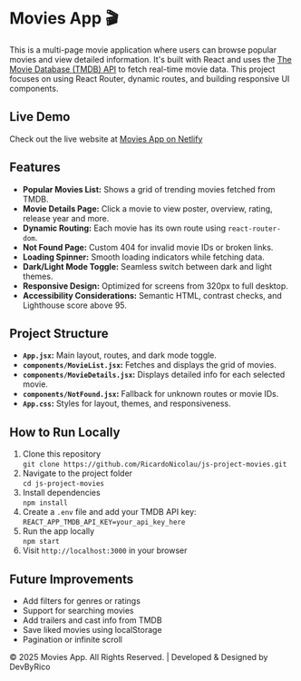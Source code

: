# Movies App 🎬

This is a multi-page movie application where users can browse popular movies and view detailed information. It's built with React and uses the [The Movie Database (TMDB) API](https://www.themoviedb.org/) to fetch real-time movie data. This project focuses on using React Router, dynamic routes, and building responsive UI components.

## Live Demo

Check out the live website at [Movies App on Netlify](https://movies-app-rn.netlify.app)

## Features

- **Popular Movies List:** Shows a grid of trending movies fetched from TMDB.
- **Movie Details Page:** Click a movie to view poster, overview, rating, release year and more.
- **Dynamic Routing:** Each movie has its own route using `react-router-dom`.
- **Not Found Page:** Custom 404 for invalid movie IDs or broken links.
- **Loading Spinner:** Smooth loading indicators while fetching data.
- **Dark/Light Mode Toggle:** Seamless switch between dark and light themes.
- **Responsive Design:** Optimized for screens from 320px to full desktop.
- **Accessibility Considerations:** Semantic HTML, contrast checks, and Lighthouse score above 95.

## Project Structure

- **`App.jsx`:** Main layout, routes, and dark mode toggle.
- **`components/MovieList.jsx`:** Fetches and displays the grid of movies.
- **`components/MovieDetails.jsx`:** Displays detailed info for each selected movie.
- **`components/NotFound.jsx`:** Fallback for unknown routes or movie IDs.
- **`App.css`:** Styles for layout, themes, and responsiveness.

## How to Run Locally

1. Clone this repository  
   `git clone https://github.com/RicardoNicolau/js-project-movies.git`
2. Navigate to the project folder  
   `cd js-project-movies`
3. Install dependencies  
   `npm install`
4. Create a `.env` file and add your TMDB API key:  
   `REACT_APP_TMDB_API_KEY=your_api_key_here`
5. Run the app locally  
   `npm start`
6. Visit `http://localhost:3000` in your browser

## Future Improvements

- Add filters for genres or ratings
- Support for searching movies
- Add trailers and cast info from TMDB
- Save liked movies using localStorage
- Pagination or infinite scroll

© 2025 Movies App. All Rights Reserved. | Developed & Designed by DevByRico
